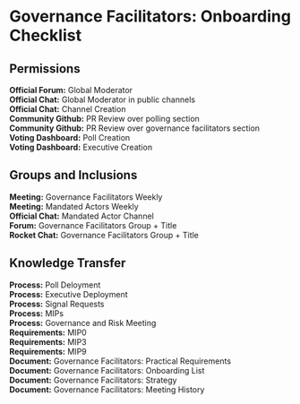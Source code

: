# Governance Facilitators: Onboarding Checklist

## Permissions
**Official Forum:** Global Moderator  
**Official Chat:** Global Moderator in public channels  
**Official Chat:** Channel Creation  
**Community Github:** PR Review over polling section  
**Community Github:** PR Review over governance facilitators section  
**Voting Dashboard:** Poll Creation  
**Voting Dashboard:** Executive Creation  

## Groups and Inclusions
**Meeting:** Governance Facilitators Weekly  
**Meeting:** Mandated Actors Weekly  
**Official Chat:** Mandated Actor Channel  
**Forum:** Governance Facilitators Group + Title  
**Rocket Chat:** Governance Facilitators Group + Title  

## Knowledge Transfer
**Process:** Poll Deloyment  
**Process:** Executive Deployment  
**Process:** Signal Requests  
**Process:** MIPs  
**Process:** Governance and Risk Meeting  
**Requirements:** MIP0  
**Requirements:** MIP3  
**Requirements:** MIP9  
**Document:** Governance Facilitators: Practical Requirements  
**Document:** Governance Facilitators: Onboarding List  
**Document:** Governance Facilitators: Strategy  
**Document:** Governance Facilitators: Meeting History  
